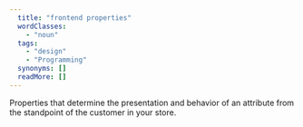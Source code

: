 ```yaml
---
  title: "frontend properties"
  wordClasses: 
    - "noun"
  tags: 
    - "design"
    - "Programming"
  synonyms: []
  readMore: []
---
```

Properties that determine the presentation and behavior of an attribute from the standpoint of the customer in your store.
